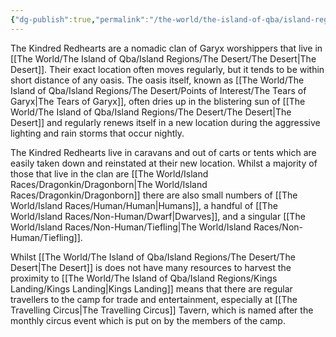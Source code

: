 ```yaml
---
{"dg-publish":true,"permalink":"/the-world/the-island-of-qba/island-regions/the-desert/settlements/the-kindred-redhearts/"}
---
```


The Kindred Redhearts are a nomadic clan of Garyx worshippers that live in [[The World/The Island of Qba/Island Regions/The Desert/The Desert\|The Desert]]. Their exact location often moves regularly, but it tends to be within short distance of any oasis. The oasis itself, known as [[The World/The Island of Qba/Island Regions/The Desert/Points of Interest/The Tears of Garyx\|The Tears of Garyx]], often dries up in the blistering sun of [[The World/The Island of Qba/Island Regions/The Desert/The Desert\|The Desert]] and regularly renews itself in a new location during the aggressive lighting and rain storms that occur nightly. 

The Kindred Redhearts live in caravans and out of carts or tents which are easily taken down and reinstated at their new location. Whilst a majority of those that live in the clan are [[The World/Island Races/Dragonkin/Dragonborn\|The World/Island Races/Dragonkin/Dragonborn]] there are also small numbers of [[The World/Island Races/Human/Human\|Humans]], a handful of [[The World/Island Races/Non-Human/Dwarf\|Dwarves]], and a singular [[The World/Island Races/Non-Human/Tiefling\|The World/Island Races/Non-Human/Tiefling]].

Whilst [[The World/The Island of Qba/Island Regions/The Desert/The Desert\|The Desert]] is does not have many resources to harvest the proximity to [[The World/The Island of Qba/Island Regions/Kings Landing/Kings Landing\|Kings Landing]] means that there are regular travellers to the camp for trade and entertainment, especially at [[The Travelling Circus\|The Travelling Circus]] Tavern, which is named after the monthly circus event which is put on by the members of the camp.